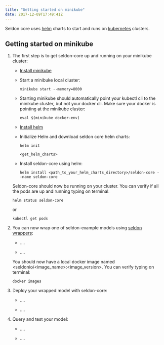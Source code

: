 ```yaml
---
title: "Getting started on minikube"
date: 2017-12-09T17:49:41Z
---
```


Seldon core uses [helm](https://github.com/kubernetes/helm) charts to start and runs on [kubernetes](https://kubernetes.io/) clusters. 

## Getting started on minikube

1. The first step is to get seldon-core up and running on your minikube cluster:

    * [Install minikube](https://kubernetes.io/docs/tasks/tools/install-minikube/)
    * Start a minibuke local cluster:
    
        ```minikube start --memory=8000```

    * Starting minikube should automatically point your kubectl cli to the minikube cluster, but not your docker cli. Make sure your docker is pointing at the minikube cluster:
	
        ```eval $(minikube docker-env)```
    
    * [Install helm](https://github.com/kubernetes/helm/blob/master/docs/install.md)
    * Initialize Helm and download seldon core helm charts:
    
        ```helm init```

        ```<get_helm_charts>```

    * Install seldon-core using helm:

        ```helm install <path_to_your_helm_charts_directory>/seldon-core --name seldon-core```
	
    Seldon-core should now be running on your cluster. You can verify if all the pods are up and running typing on terminal:

    ```helm status seldon-core```

    or

    ```kubectl get pods```

2. You can now wrap one of seldon-example models using [seldon wrappers](link_to_wrappers_docs):

    * ....

    * ....

    You should now have a local docker image named \<seldonio/\<image_name>:\<image_version>. You can verify typing on terminal:

    ```docker images```

3. Deploy your wrapped model with seldon-core:

    * ....

    * ....

4. Query and test your model:

    * ....

    * ....
    


